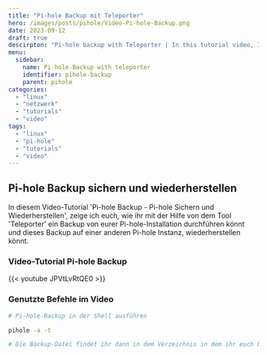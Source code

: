 ```yaml
---
title: "Pi-hole Backup mit Teleporter"
hero: /images/posts/pihole/Video-Pi-hole-Backup.png
date: 2023-09-12
draft: true
descirpton: "Pi-hole backup with Teleporter | In this tutorial video, I show you how to create a Pihole backup using Teleporter."
menu:
  sidebar:
    name: Pi-hole-Backup with teleporter
    identifier: pihole-backup
    parent: pihole
categories: 
  - "linux"
  - "netzwerk"
  - "tutorials"
  - "video"
tags: 
  - "linux"
  - "pi-hole"
  - "tutorials"
  - "video"
---
```


## Pi-hole Backup sichern und wiederherstellen

In diesem Video-Tutorial 'Pi-hole Backup - Pi-hole Sichern und Wiederherstellen', zeige ich euch, wie ihr mit der Hilfe von dem Tool 'Teleporter' ein Backup von eurer Pi-hole-Installation durchführen könnt und dieses Backup auf einer anderen Pi-hole Instanz, wiederherstellen könnt.

### Video-Tutorial Pi-hole Backup

{{< youtube JPVtLvRtQE0 >}}

### Genutzte Befehle im Video

```bash
# Pi-hole-Backup in der Shell ausführen

pihole -a -t

# Die Backup-Datei findet ihr dann in dem Verzeichnis in dem ihr euch bei der Ausführung des oben genannten Kommando befindet.
```


